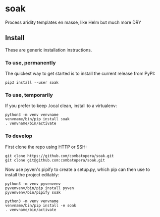 # soak
Process aridity templates en masse, like Helm but much more DRY

## Install
These are generic installation instructions.

### To use, permanently
The quickest way to get started is to install the current release from PyPI:
```
pip3 install --user soak
```

### To use, temporarily
If you prefer to keep .local clean, install to a virtualenv:
```
python3 -m venv venvname
venvname/bin/pip install soak
. venvname/bin/activate
```

### To develop
First clone the repo using HTTP or SSH:
```
git clone https://github.com/combatopera/soak.git
git clone git@github.com:combatopera/soak.git
```
Now use pyven's pipify to create a setup.py, which pip can then use to install the project editably:
```
python3 -m venv pyvenvenv
pyvenvenv/bin/pip install pyven
pyvenvenv/bin/pipify soak

python3 -m venv venvname
venvname/bin/pip install -e soak
. venvname/bin/activate
```
